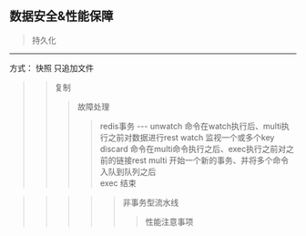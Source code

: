 ## 数据安全&性能保障
> 持久化
 ---
   方式：
     快照
     只追加文件
>> 复制
>>> 故障处理
>>>> redis事务
    ---
      unwatch  命令在watch执行后、multi执行之前对数据进行rest
      watch    监视一个或多个key 
      discard  命令在multi命令执行之后、exec执行之前对之前的链接rest
      multi    开始一个新的事务、并将多个命令入队到队列之后  
      exec     结束
      
>>>>> 非事务型流水线
>>>>>> 性能注意事项
